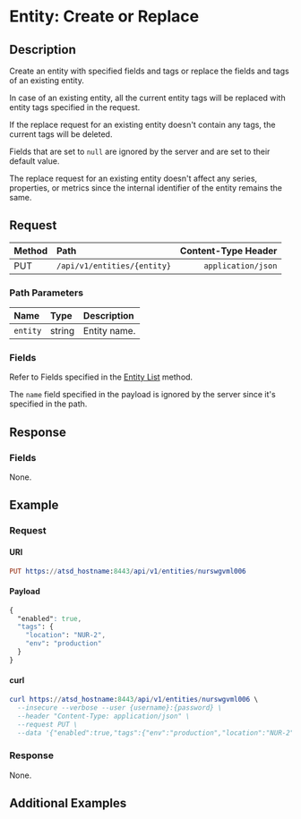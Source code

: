 # Entity: Create or Replace

## Description

Create an entity with specified fields and tags or replace the fields and tags of an existing entity.

In case of an existing entity, all the current entity tags will be replaced with entity tags specified in the request.

If the replace request for an existing entity doesn't contain any tags, the current tags will be deleted.

Fields that are set to `null` are ignored by the server and are set to their default value.

The replace request for an existing entity doesn't affect any series, properties, or metrics since the internal identifier of the entity remains the same.

## Request

| **Method** | **Path** | **Content-Type Header**|
|:---|:---|---:|
| PUT | `/api/v1/entities/{entity}` | `application/json` |

### Path Parameters

|**Name**|**Type**|**Description**|
|:---|:---|:---|
| `entity` |string|Entity name.|

### Fields

Refer to Fields specified in the [Entity List](list.md#fields) method.

The `name` field specified in the payload is ignored by the server since it's specified in the path.

## Response

### Fields

None.

## Example

### Request

#### URI

```elm
PUT https://atsd_hostname:8443/api/v1/entities/nurswgvml006
```

#### Payload

```css
{
  "enabled": true,
  "tags": {
    "location": "NUR-2",
    "env": "production"
  }
}
```

#### curl

```elm
curl https://atsd_hostname:8443/api/v1/entities/nurswgvml006 \
  --insecure --verbose --user {username}:{password} \
  --header "Content-Type: application/json" \
  --request PUT \
  --data '{"enabled":true,"tags":{"env":"production","location":"NUR-2"}}'
```

### Response

None.

## Additional Examples
